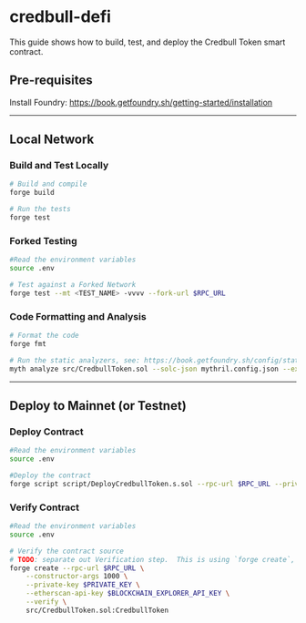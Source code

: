 # credbull-defi

This guide shows how to build, test, and deploy the Credbull Token smart contract.

## Pre-requisites
Install Foundry: https://book.getfoundry.sh/getting-started/installation

---
## Local Network
### Build and Test Locally
```bash
# Build and compile
forge build

# Run the tests
forge test
```

### Forked Testing
```bash
#Read the environment variables
source .env

# Test against a Forked Network
forge test --mt <TEST_NAME> -vvvv --fork-url $RPC_URL
```

### Code Formatting and Analysis
```bash
# Format the code
forge fmt

# Run the static analyzers, see: https://book.getfoundry.sh/config/static-analyzers
myth analyze src/CredbullToken.sol --solc-json mythril.config.json --execution-timeout 60
```

---
## Deploy to Mainnet (or Testnet)
### Deploy Contract
```bash
#Read the environment variables
source .env

#Deploy the contract
forge script script/DeployCredbullToken.s.sol --rpc-url $RPC_URL --private-key $PRIVATE_KEY --broadcast
```

### Verify Contract
```bash
#Read the environment variables
source .env

# Verify the contract source
# TODO: separate out Verification step.  This is using `forge create`, should use `forge script`
forge create --rpc-url $RPC_URL \
    --constructor-args 1000 \
    --private-key $PRIVATE_KEY \
    --etherscan-api-key $BLOCKCHAIN_EXPLORER_API_KEY \
    --verify \
    src/CredbullToken.sol:CredbullToken
```
